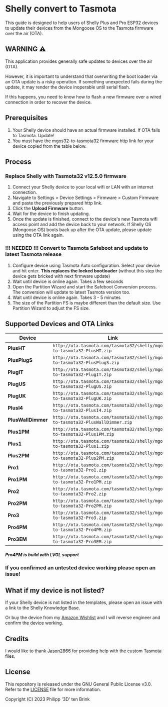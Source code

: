 
# Shelly convert to Tasmota

This guide is designed to help users of Shelly Plus and Pro ESP32 devices to update their devices from the Mongoose OS to the Tasmota firmware over the air (OTA).

## WARNING :warning:

This application provides generally safe updates to devices over the air (OTA). 

However, it is important to understand that overwriting the boot loader via an OTA update is a risky operation. If something unexpected fails during the update, it may render the device inoperable until serial flash.

If this happens, you need to know how to flash a new firmware over a wired connection in order to recover the device.

## Prerequisites

1. Your Shelly device should have an actual firmware installed. If OTA fails to Tasmota. Update!
2. You must have the mgos32-to-tasmota32 firmware http link for your device copied from the table below.

## Process

### Replace Shelly with Tasmota32 v12.5.0 firmware

1. Connect your Shelly device to your local wifi or LAN with an internet connection.
2. Navigate to Settings > Device Settings > Firmware > Custom Firmware and paste the previously prepared http link. 
3. Click the **Upload Firmware** button.
4. Wait for the device to finish updating.
5. Once the update is finished, connect to the device's new Tasmota wifi access point and add the device back to your network. If Shelly OS (Mongoose OS) boots back up after the OTA update, please update using the OTA link again.

### !!! NEEDED !!! Convert to Tasmota Safeboot and update to latest Tasmota release

1. Configure device using Tasmota Auto configuration. Select your device and hit enter. **This replaces the locked bootloader** (without this step the device gets bricked with next firmware update)
2. Wait until device is online again. Takes a few seconds
3. Open the Partition Wizard and start the Safeboot Conversion process. The conversion will update to latest Tasmota version too.
4. Wait until device is online again. Takes 3 - 5 minutes
5. The size of the Partition FS is maybe different than the default size. Use Partition Wizard to adjust the FS size.

## Supported Devices and OTA Links

| **Device** | **Link** | **State** |
|------|------|------|
| **PlusHT** |   `http://ota.tasmota.com/tasmota32/shelly/mgos32-to-tasmota32-PlusHT.zip`   |   :warning:**untested**   |
| **PlusPlugS** |   `http://ota.tasmota.com/tasmota32/shelly/mgos32-to-tasmota32-PlusPlugS.zip`   |   :white_check_mark:**tested**   |
| **PlugIT** |   `http://ota.tasmota.com/tasmota32/shelly/mgos32-to-tasmota32-PlugIT.zip`   |   :warning:**untested**   |
| **PlugUS** |   `http://ota.tasmota.com/tasmota32/shelly/mgos32-to-tasmota32-PlugUS.zip`   |   :warning:**untested**   |
| **PlugUK** |   `http://ota.tasmota.com/tasmota32/shelly/mgos32-to-tasmota32-PlugUK.zip`   |   :warning:**untested**   |
| **PlusI4** |   `http://ota.tasmota.com/tasmota32/shelly/mgos32-to-tasmota32-PlusI4.zip`   |   :white_check_mark:**tested**   |
| **PlusWallDimmer** |   `http://ota.tasmota.com/tasmota32/shelly/mgos32-to-tasmota32-PlusWallDimmer.zip`   |   :warning:**untested**   |
| **Plus1PM** |   `http://ota.tasmota.com/tasmota32/shelly/mgos32-to-tasmota32-Plus1PM.zip`   |   :white_check_mark:**tested**   |
| **Plus1** |   `http://ota.tasmota.com/tasmota32/shelly/mgos32-to-tasmota32-Plus1.zip`   |   :white_check_mark:**tested**   |
| **Plus2PM** |   `http://ota.tasmota.com/tasmota32/shelly/mgos32-to-tasmota32-Plus2PM.zip`   |   :white_check_mark:**tested**   |
| **Pro1** |   `http://ota.tasmota.com/tasmota32/shelly/mgos32-to-tasmota32-Pro1.zip`   |   :white_check_mark:**tested**   |
| **Pro1PM** |   `http://ota.tasmota.com/tasmota32/shelly/mgos32-to-tasmota32-Pro1PM.zip`   |   :white_check_mark:**tested**   |
| **Pro2** |   `http://ota.tasmota.com/tasmota32/shelly/mgos32-to-tasmota32-Pro2.zip`   |   :white_check_mark:**tested**   |
| **Pro2PM** |   `http://ota.tasmota.com/tasmota32/shelly/mgos32-to-tasmota32-Pro2PM.zip`   |   :white_check_mark:**tested**   |
| **Pro3** |   `http://ota.tasmota.com/tasmota32/shelly/mgos32-to-tasmota32-Pro3.zip`   |   :warning:**untested**   |
| **Pro4PM** |   `http://ota.tasmota.com/tasmota32/shelly/mgos32-to-tasmota32-Pro4PM.zip`   |   :white_check_mark:**tested**   |
| **Pro3EM** |   `http://ota.tasmota.com/tasmota32/shelly/mgos32-to-tasmota32-Pro3EM.zip`   |   :warning:**untested**   |

##### Pro4PM is build with LVGL support

### If you confirmed an **untested** device working please open an issue!

## What if my device is not listed?

If your Shelly device is not listed in the templates, please open an issue with a link to the Shelly Knowledge Base.

Or buy the device from my [Amazon Wishlist](https://www.amazon.de/hz/wishlist/ls/2ZS2NBA6PPEDD) and I will reverse engineer and confirm the device working.

## Credits

I would like to thank [Jason2866](https://github.com/Jason2866) for providing help with the custom Tasmota files.

## License

This repository is released under the GNU General Public License v3.0. Refer to the [LICENSE](LICENSE) file for more information. 

Copyright (C) 2023 Philipp '3D' ten Brink 
